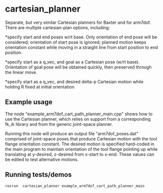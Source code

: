 # cartesian_planner
Separate, but very similar Cartesian planners for Baxter and for arm7dof.
There are multiple cartesian-plan options, including:

*specify start and end poses w/rt base.  Only orientation of end pose will be considered; orientation of start pose is ignored;
planned motion keeps orientation constant while moving in a straight line from start position to end position.

*specify start as a q_vec, and goal as a Cartesian pose (w/rt base).  Orientation of goal pose will be obtained quickly,
then preserved through the linear move.

*specify start as a q_vec, and desired delta-p Cartesian motion while holding R fixed at initial orientation

## Example usage
The node "example_arm7dof_cart_path_planner_main.cpp" shows how to use the Cartesian planner, which relies on
support from a corresponding fk_ik library and from the generic joint-space planner.

Running this node will produce an output file "arm7dof_poses.dat" comprised of joint-space poses that produce Cartesian motion with
the tool flange orientation constant.   The desired motion is specified hard-coded in the main program
to maintain orientation of the tool flange pointing up while translating at y-desired, z-desired from x-start to x-end.
These values can be edited to test alternative motions.

## Running tests/demos
`rosrun  cartesian_planner example_arm7dof_cart_path_planner_main`    